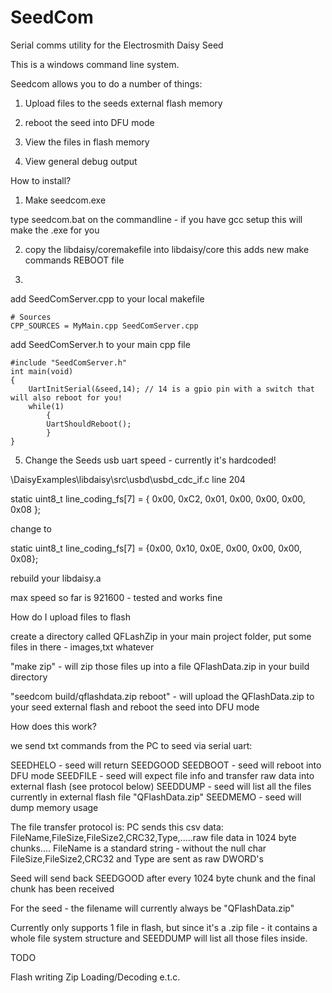 # SeedCom
Serial comms utility for the Electrosmith Daisy Seed

This is a windows command line system.

Seedcom allows you to do a number of things:

1) Upload files to the seeds external flash memory

2) reboot the seed into DFU mode

3) View the files in flash memory

4) View general debug output

How to install?

1) Make seedcom.exe

type seedcom.bat on the commandline - if you have gcc setup this will make the .exe for you

2) copy the libdaisy/coremakefile into libdaisy/core
this adds new make commands
REBOOT
file

3) 
add SeedComServer.cpp to your local makefile
```
# Sources
CPP_SOURCES = MyMain.cpp SeedComServer.cpp
```
add SeedComServer.h to your main cpp file
```
#include "SeedComServer.h"
int main(void)
{
    UartInitSerial(&seed,14); // 14 is a gpio pin with a switch that will also reboot for you!
    while(1) 
        {
        UartShouldReboot();
        }
}
```
5) Change the Seeds usb uart speed - currently it's hardcoded!

\DaisyExamples\libdaisy\src\usbd\usbd_cdc_if.c line 204

static uint8_t line_coding_fs[7] = { 0x00, 0xC2, 0x01, 0x00, 0x00, 0x00, 0x08 };

change to

static uint8_t line_coding_fs[7] = {0x00, 0x10, 0x0E, 0x00, 0x00, 0x00, 0x08};

rebuild your libdaisy.a

max speed so far is 921600 - tested and works fine


How do I upload files to flash

create a directory called QFLashZip in your main project folder, put some files in there - images,txt whatever

"make zip" - will zip those files up into a file QFlashData.zip in your build directory

"seedcom build/qflashdata.zip reboot" - will upload the QFlashData.zip to your seed external flash and reboot the seed into DFU mode

How does this work?

we send txt commands from the PC to seed via serial uart:

SEEDHELO - seed will return SEEDGOOD
SEEDBOOT - seed will reboot into DFU mode
SEEDFILE - seed will expect file info and transfer raw data into external flash (see protocol below)
SEEDDUMP - seed will list all the files currently in external flash file "QFlashData.zip"
SEEDMEMO - seed will dump memory usage

The file transfer protocol is:
	PC sends this csv data:
		FileName,FileSize,FileSize2,CRC32,Type,.....raw file data in 1024 byte chunks....
		FileName is a standard string - without the null char
  	FileSize,FileSize2,CRC32 and Type are sent as raw DWORD's

Seed will send back SEEDGOOD after every 1024 byte chunk and the final chunk has been received

For the seed - the filename will currently always be "QFlashData.zip"

Currently only supports 1 file in flash, but since it's a .zip file - it contains a whole file system structure
and SEEDDUMP will list all those files inside.

TODO

Flash writing
Zip Loading/Decoding e.t.c.


